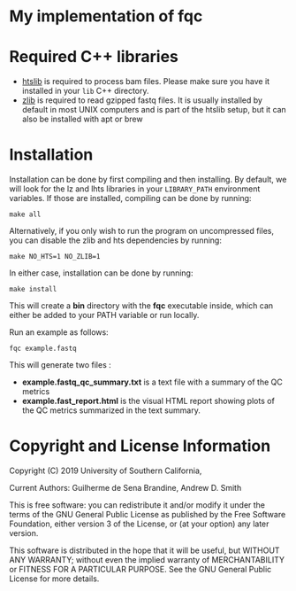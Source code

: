 # My implementation of fqc


Required C++ libraries
============
 * [htslib](https://github.com/samtools/htslib) is required to process bam
   files. Please make sure you have it installed in your `lib` C++ directory.
 * [zlib](https://zlib.net) is required to read gzipped fastq files. It is
   usually installed by default in most UNIX computers and is part of the htslib
   setup, but it can also be installed with apt or brew

Installation
============
Installation can be done by first compiling and then installing. By default, we
will look for the lz and lhts libraries in your `LIBRARY_PATH` environment
variables. If those are installed, compiling can be done by running:
```
make all
```

Alternatively, if you only wish to run the program on uncompressed files, you
can disable the zlib and hts dependencies by running:
```
make NO_HTS=1 NO_ZLIB=1
```

In either case, installation can be done by running:
```
make install
```

This will create a **bin** directory with the **fqc** executable inside, which
can either be added to your PATH variable or run locally.

Run an example as follows:
```
fqc example.fastq
```

This will generate two files :
 * **example.fastq_qc_summary.txt** is a text file with a summary of the QC
   metrics
 * **example.fast_report.html** is the visual HTML report showing plots of the
   QC metrics summarized in the text summary.

Copyright and License Information
=================================

Copyright (C) 2019
University of Southern California,

Current Authors: Guilherme de Sena Brandine, Andrew D. Smith

This is free software: you can redistribute it and/or modify it under
the terms of the GNU General Public License as published by the Free
Software Foundation, either version 3 of the License, or (at your
option) any later version.

This software is distributed in the hope that it will be useful, but
WITHOUT ANY WARRANTY; without even the implied warranty of
MERCHANTABILITY or FITNESS FOR A PARTICULAR PURPOSE.  See the GNU
General Public License for more details.
